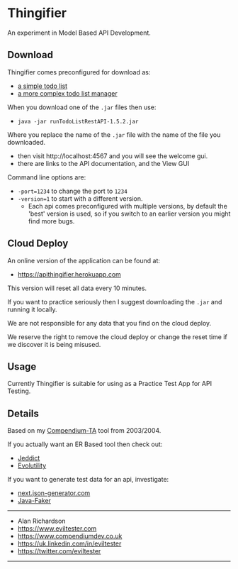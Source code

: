 # Thingifier

An experiment in Model Based API Development.

## Download

Thingifier comes preconfigured for download as:

- [a simple todo list](https://github.com/eviltester/thingifier/releases/download/v1.5.2/runTodoListRestAPI-1.5.2.jar)
- [a more complex todo list manager](https://github.com/eviltester/thingifier/releases/download/v1.5.2/runTodoManagerRestAPI-1.5.2.jar)

When you download one of the `.jar` files then use:

- `java -jar runTodoListRestAPI-1.5.2.jar`

Where you replace the name of the `.jar` file with the name of the file you downloaded.

- then visit http://localhost:4567 and you will see the welcome gui.
- there are links to the API documentation, and the View GUI

Command line options are:

- `-port=1234` to change the port to `1234`
- `-version=1` to start with a different version.
    - Each api comes preconfigured with multiple versions, by default the 'best' version is used, so if you switch to an earlier version you might find more bugs.

## Cloud Deploy

An online version of the application can be found at:

- https://apithingifier.herokuapp.com

This version will reset all data every 10 minutes.

If you want to practice seriously then I suggest downloading the `.jar` and running it locally.

We are not responsible for any data that you find on the cloud deploy.

We reserve the right to remove the cloud deploy or change the reset time if we discover it is being misused.

## Usage

Currently Thingifier is suitable for using as a Practice Test App for API Testing.
    
## Details

Based on my [Compendium-TA](https://www.compendiumdev.co.uk/page.php?title=compendiumta) tool from 2003/2004.

If you actually want an ER Based tool then check out:

- [Jeddict](https://jeddict.github.io/)
- [Evolutility](http://www.evolutility.org/index.aspx)

If you want to generate test data for an api, investigate:

- [next.json-generator.com](https://next.json-generator.com/)
- [Java-Faker](https://github.com/DiUS/java-faker)

---

- Alan Richardson
- https://www.eviltester.com
- https://www.compendiumdev.co.uk
- https://uk.linkedin.com/in/eviltester
- https://twitter.com/eviltester

---

